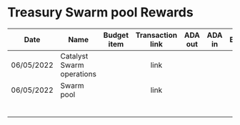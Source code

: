 # Treasury Swarm pool Rewards

<table><thead><tr><th>Date</th><th>Name</th><th data-type="select">Budget item</th><th align="center">Transaction link</th><th>ADA out</th><th>ADA in</th><th>Balance</th></tr></thead><tbody><tr><td>06/05/2022</td><td>Catalyst Swarm operations</td><td></td><td align="center">link</td><td></td><td></td><td></td></tr><tr><td>06/05/2022</td><td>Swarm pool</td><td></td><td align="center">link</td><td></td><td></td><td></td></tr><tr><td></td><td></td><td></td><td align="center"></td><td></td><td></td><td></td></tr><tr><td></td><td></td><td></td><td align="center"></td><td></td><td></td><td></td></tr><tr><td></td><td></td><td></td><td align="center"></td><td></td><td></td><td></td></tr><tr><td></td><td></td><td></td><td align="center"></td><td></td><td></td><td></td></tr><tr><td></td><td></td><td></td><td align="center"></td><td></td><td></td><td></td></tr><tr><td></td><td></td><td></td><td align="center"></td><td></td><td></td><td></td></tr></tbody></table>

